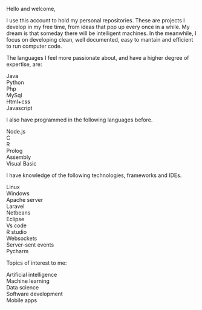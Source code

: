 Hello and welcome,

I use this account to hold my personal repositories. These are projects I develop in my free time, from ideas that pop up every once in a while. My dream is that someday there will be intelligent machines. In the meanwhile, I focus on developing clean, well documented, easy to mantain and efficient to run computer code.

The languages I feel more passionate about, and have a higher degree of expertise, are:

Java<br>
Python<br>
Php<br>
MySql<br>
Html+css<br>
Javascript<br>

I also have programmed in the following languages before.

Node.js<br>
C<br>
R<br>
Prolog<br>
Assembly<br>
Visual Basic<br>

I have knowledge of the following technologies, frameworks and IDEs.

Linux<br>
Windows<br>
Apache server<br>
Laravel<br>
Netbeans<br>
Eclipse<br>
Vs code<br>
R studio<br>
Websockets<br>
Server-sent events<br>
Pycharm<br>


Topics of interest to me:

Artificial intelligence<br>
Machine learning<br>
Data science<br>
Software development<br>
Mobile apps<br>



<!---
bitcodelab/bitcodelab is a ✨ special ✨ repository because its `README.md` (this file) appears on your GitHub profile.
You can click the Preview link to take a look at your changes.
--->
